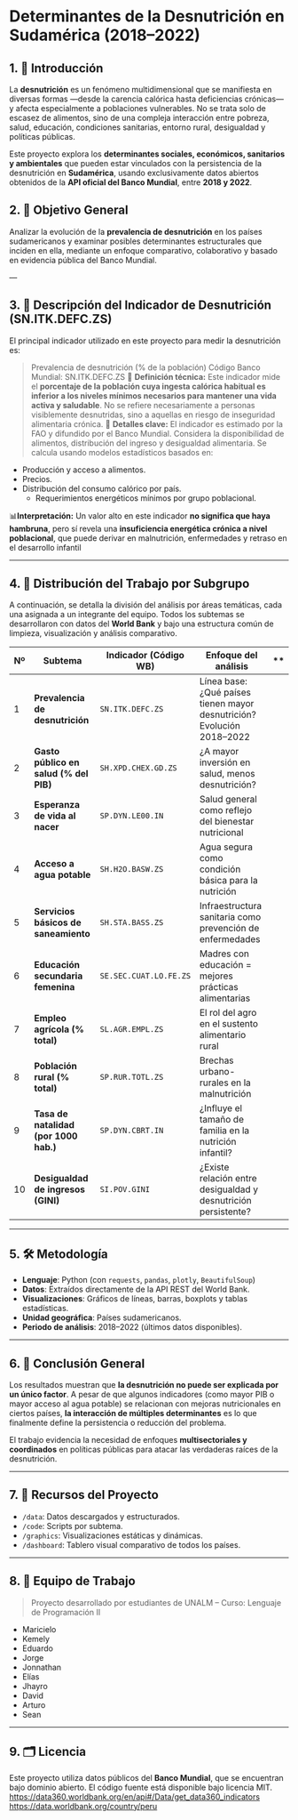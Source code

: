 # Determinantes de la Desnutrición en Sudamérica (2018–2022)

## 1. 🎯 Introducción

La **desnutrición** es un fenómeno multidimensional que se manifiesta en diversas formas —desde la carencia calórica hasta deficiencias crónicas— y afecta especialmente a poblaciones vulnerables. No se trata solo de escasez de alimentos, sino de una compleja interacción entre pobreza, salud, educación, condiciones sanitarias, entorno rural, desigualdad y políticas públicas.

Este proyecto explora los **determinantes sociales, económicos, sanitarios y ambientales** que pueden estar vinculados con la persistencia de la desnutrición en **Sudamérica**, usando exclusivamente datos abiertos obtenidos de la **API oficial del Banco Mundial**, entre **2018 y 2022**.

## 2. 📌 Objetivo General

Analizar la evolución de la **prevalencia de desnutrición** en los países sudamericanos y examinar posibles determinantes estructurales que inciden en ella, mediante un enfoque comparativo, colaborativo y basado en evidencia pública del Banco Mundial.

—

## 3. 📖 Descripción del Indicador de Desnutrición (SN.ITK.DEFC.ZS)
El principal indicador utilizado en este proyecto para medir la desnutrición es:
>Prevalencia de desnutrición (% de la población)
>Código Banco Mundial: SN.ITK.DEFC.ZS
📌 **Definición técnica:**
Este indicador mide el **porcentaje de la población cuya ingesta calórica habitual es inferior a los niveles mínimos necesarios para mantener una vida activa y saludable**. No se refiere necesariamente a personas visiblemente desnutridas, sino a aquellas en riesgo de inseguridad alimentaria crónica.
🔎 **Detalles clave:**
El indicador es estimado por la FAO y difundido por el Banco Mundial.
Considera la disponibilidad de alimentos, distribución del ingreso y desigualdad alimentaria.
Se calcula usando modelos estadísticos basados en:
 - Producción y acceso a alimentos.
 - Precios.
 - Distribución del consumo calórico por país.
    -  Requerimientos energéticos mínimos por grupo poblacional.


📊**Interpretación:**
Un valor alto en este indicador **no significa que haya hambruna**, pero sí revela una **insuficiencia energética crónica a nivel poblacional**, que puede derivar en malnutrición, enfermedades y retraso en el desarrollo infantil


---

## 4. 🧩 Distribución del Trabajo por Subgrupo

A continuación, se detalla la división del análisis por áreas temáticas, cada una asignada a un integrante del equipo. Todos los subtemas se desarrollaron con datos del **World Bank** y bajo una estructura común de limpieza, visualización y análisis comparativo.

| Nº | Subtema | Indicador (Código WB) | Enfoque del análisis |**
|----|---------|------------------------|-----------------------|-------------|
| 1  | **Prevalencia de desnutrición** | `SN.ITK.DEFC.ZS` | Línea base: ¿Qué países tienen mayor desnutrición? Evolución 2018–2022 
| 2  | **Gasto público en salud (% del PIB)** | `SH.XPD.CHEX.GD.ZS` | ¿A mayor inversión en salud, menos desnutrición? 
| 3  | **Esperanza de vida al nacer** | `SP.DYN.LE00.IN` | Salud general como reflejo del bienestar nutricional
| 4  | **Acceso a agua potable** | `SH.H2O.BASW.ZS` | Agua segura como condición básica para la nutrición 
| 5  | **Servicios básicos de saneamiento** | `SH.STA.BASS.ZS` | Infraestructura sanitaria como prevención de enfermedades 
| 6  | **Educación secundaria femenina** | `SE.SEC.CUAT.LO.FE.ZS` | Madres con educación = mejores prácticas alimentarias 
| 7  | **Empleo agrícola (% total)** | `SL.AGR.EMPL.ZS` | El rol del agro en el sustento alimentario rural
| 8  | **Población rural (% total)** | `SP.RUR.TOTL.ZS` | Brechas urbano-rurales en la malnutrición
| 9  | **Tasa de natalidad (por 1000 hab.)** | `SP.DYN.CBRT.IN` | ¿Influye el tamaño de familia en la nutrición infantil? 
| 10 | **Desigualdad de ingresos (GINI)** | `SI.POV.GINI` | ¿Existe relación entre desigualdad y desnutrición persistente? 

---

## 5. 🛠️ Metodología

- **Lenguaje**: Python (con `requests`, `pandas`, `plotly`, `BeautifulSoup`)
- **Datos**: Extraídos directamente de la API REST del World Bank.
- **Visualizaciones**: Gráficos de líneas, barras, boxplots y tablas estadísticas.
- **Unidad geográfica**: Países sudamericanos.
- **Periodo de análisis**: 2018–2022 (últimos datos disponibles).

---

## 6. 🧠 Conclusión General

Los resultados muestran que **la desnutrición no puede ser explicada por un único factor**. A pesar de que algunos indicadores (como mayor PIB o mayor acceso al agua potable) se relacionan con mejoras nutricionales en ciertos países, **la interacción de múltiples determinantes** es lo que finalmente define la persistencia o reducción del problema.

El trabajo evidencia la necesidad de enfoques **multisectoriales y coordinados** en políticas públicas para atacar las verdaderas raíces de la desnutrición.

---

## 7. 📎 Recursos del Proyecto

- `/data`: Datos descargados y estructurados.
- `/code`: Scripts por subtema.
- `/graphics`: Visualizaciones estáticas y dinámicas.
- `/dashboard`: Tablero visual comparativo de todos los países.

---

## 8. 👥 Equipo de Trabajo

> Proyecto desarrollado por estudiantes de UNALM – Curso: Lenguaje de Programación II

- Maricielo
- Kemely
- Eduardo
- Jorge
- Jonnathan
- Elías
- Jhayro
- David
- Arturo
- Sean

---

## 9. 🗂️ Licencia

Este proyecto utiliza datos públicos del **Banco Mundial**, que se encuentran bajo dominio abierto. El código fuente está disponible bajo licencia MIT.
https://data360.worldbank.org/en/api#/Data/get_data360_indicators 
https://data.worldbank.org/country/peru 
